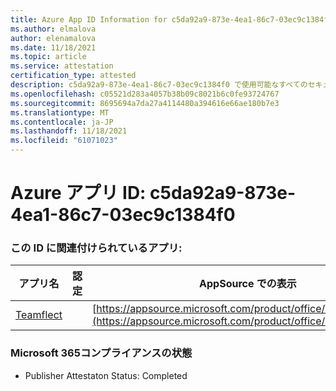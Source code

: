 ```yaml
---
title: Azure App ID Information for c5da92a9-873e-4ea1-86c7-03ec9c1384f0
ms.author: elmalova
author: elenamalova
ms.date: 11/18/2021
ms.topic: article
ms.service: attestation
certification_type: attested
description: c5da92a9-873e-4ea1-86c7-03ec9c1384f0 で使用可能なすべてのセキュリティおよびコンプライアンス情報。
ms.openlocfilehash: c05521d283a4057b38b09c8021b6c0fe93724767
ms.sourcegitcommit: 8695694a7da27a4114480a394616e66ae180b7e3
ms.translationtype: MT
ms.contentlocale: ja-JP
ms.lasthandoff: 11/18/2021
ms.locfileid: "61071023"
---
```

# <a name="azure-app-id-c5da92a9-873e-4ea1-86c7-03ec9c1384f0"></a>Azure アプリ ID: c5da92a9-873e-4ea1-86c7-03ec9c1384f0


### <a name="apps-associated-with-this-id"></a>この ID に関連付けられているアプリ:
| **アプリ名** | **認定** | **AppSource での表示** |
|--------------|---------------|-----------------------|
| [Teamflect](https://docs.microsoft.com/microsoft-365-app-certification/forward/WA200001860) |  | [https://appsource.microsoft.com/product/office/WA200001860](https://appsource.microsoft.com/product/office/WA200001860) |

### <a name="microsoft-365-app-compliance-status"></a>Microsoft 365コンプライアンスの状態
- Publisher Attestaton Status: Completed
